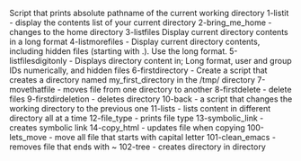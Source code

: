 Script that prints absolute pathname of the current working directory
1-listit - display the contents list of your current directory
2-bring_me_home - changes to the home directory
3-listfiles Display current directory contents in a long format
4-listmorefiles - Display current directory contents, including hidden files (starting with .). Use the long format.
5-listfilesdigitonly - Displays directory content in; Long format, user and group IDs numerically, and hidden files
6-firstdirectory - Create a script that creates a directory named my_first_directory in the /tmp/ directory
7-movethatfile - moves file from one directory to another
8-firstdelete - delete files
9-firstdirdeletion - deletes directory
10-back - a script that changes the working directory to the previous one
11-lists - lists content in different directory all at a time
12-file_type - prints file type
13-symbolic_link - creates symbolic link
14-copy_html - updates file when copying
100-lets_move - move all file that starts with capital letter
101-clean_emacs - removes file that ends with ~
102-tree - creates directory in directory
